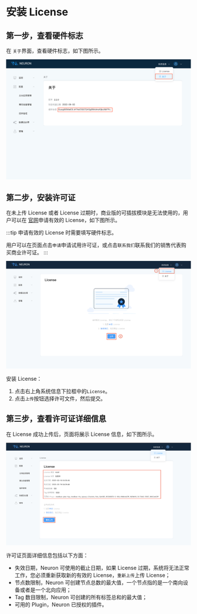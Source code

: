# 安装 License

## 第一步，查看硬件标志

在 `关于`界面，查看硬件标志，如下图所示。

![about](./assets/about.png)

## 第二步，安装许可证

在未上传 License 或者 License 过期时，商业版的可插拔模块是无法使用的，用户可以在 [官网](https://www.emqx.com/zh/apply-licenses/neuron)申请有效的 License，如下图所示。

:::tip
申请有效的 License 时需要填写硬件标志。

用户可以在页面点击`申请`申请试用许可证，或点击`联系我们`联系我们的销售代表购买商业许可证。
:::

![license-null](./assets/license-null.png)

安装 License：

1. 点击右上角系统信息下拉框中的`License`。
2. 点击`上传`按钮选择许可文件，然后提交。

## 第三步，查看许可证详细信息

在 License 成功上传后，页面将展示 License 信息，如下图所示。

![license](./assets/license.png)

许可证页面详细信息包括以下方面：

* 失效日期，Neuron 可使用的截止日期，如果 License 过期，系统将无法正常工作，您必须重新获取新的有效的 License，`重新上传`上传 License；
* 节点数限制，Neuron 可创建节点总数的最大值，一个节点指的是一个南向设备或者是一个北向应用；
* Tag 数目限制，Neuron 可创建的所有标签总和的最大值；
* 可用的 Plugin，Neuron 已授权的插件。
